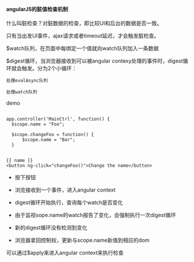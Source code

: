 #### angularJS的脏值检查机制

什么叫脏检查？对脏数据的检查，即比较UI和后台的数据是否一致。

只有当出发UI事件，ajax请求或者timeout延迟，才会触发脏检查。

$watch队列，在页面中每绑定一个值就向watch队列加入一条数据

$digest循环，当浏览器接收到可以被angular contexy处理的事件时，digest循环就会触发。分为2个小循环：

	处理evalAsync队列

	处理watch队列

demo

```

app.controller('MainCtrl', function() {
  $scope.name = "Foo";
 
  $scope.changeFoo = function() {
      $scope.name = "Bar";
  }


{{ name }}
<button ng-click="changeFoo()">Change the name</button>
```

* 按下按钮

* 浏览接收到一个事件，进入angular context

* digest循环开始执行，查询每个watch是否变化

* 由于监视sope.name的watch报告了变化，会强制执行一次digest循环

* 新的digest循环没有检测到变化

* 浏览器拿回控制权，更新与scope.name新值到相应的dom


可以通过$apply来进入angular context来执行检查













